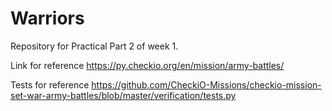 # Warriors

Repository for Practical Part 2 of week 1.

Link for reference https://py.checkio.org/en/mission/army-battles/

Tests for reference https://github.com/CheckiO-Missions/checkio-mission-set-war-army-battles/blob/master/verification/tests.py

